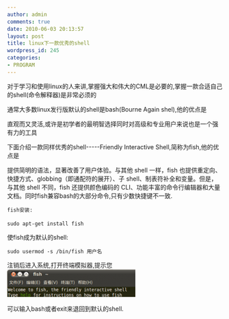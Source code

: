 ```yaml
---
author: admin
comments: true
date: 2010-06-03 20:13:57
layout: post
title: linux下一款优秀的shell
wordpress_id: 245
categories:
- PROGRAM
---
```


对于学习和使用linux的人来讲,掌握强大和伟大的CML是必要的,掌握一款合适自己的shell(命令解释器)是非常必须的

通常大多数linux发行版默认的shell是bash(Bourne Again shel),他的优点是

直观而又灵活,或许是初学者的最明智选择同时对高级和专业用户来说也是一个强有力的工具

下面介绍一款同样优秀的shell-----Friendly Interactive Shell,简称为fish,他的优点是

提供简明的语法，显著改善了用户体验。与其他 shell 一样，fish 也提供重定向、快捷方式、globbing（即通配符的展开）、子 shell、制表符补全和变量。但是，与其他 shell 不同，fish 还提供颜色编码的 CLI、功能丰富的命令行编辑器和大量文档。同时fish兼容bash的大部分命令,只有少数快捷键不一致.

    fish安装:

    sudo apt-get install fish

使fish成为默认的shell:

    sudo usermod -s /bin/fish 用户名

注销后进入系统,打开终端模拟器,提示您[![](/media/images/2010-06-03-linux-one-excellent-shell/Screenshot-300x65.png)](/media/images/2010-06-03-linux-one-excellent-shell/Screenshot-300x65.png)

可以输入bash或者exit来退回到默认的shell.

